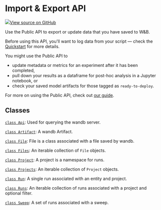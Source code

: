 # Import & Export API




[![](https://www.tensorflow.org/images/GitHub-Mark-32px.png)View source on GitHub](https://www.github.com/wandb/client/tree/c4726707ed83ebb270a2cf84c4fd17b8684ff699/wandb/__init__.py)



Use the Public API to export or update data that you have saved to W&B.


Before using this API, you'll want to log data from your script — check the
[Quickstart](https://docs.wandb.ai/quickstart) for more details.

You might use the Public API to
 - update metadata or metrics for an experiment after it has been completed,
 - pull down your results as a dataframe for post-hoc analysis in a Jupyter notebook, or
 - check your saved model artifacts for those tagged as `ready-to-deploy`.

For more on using the Public API, check out [our guide](https://docs.wandb.com/guides/track/public-api-guide).

## Classes

[`class Api`](./api.md): Used for querying the wandb server.

[`class Artifact`](./artifact.md): A wandb Artifact.

[`class File`](./file.md): File is a class associated with a file saved by wandb.

[`class Files`](./files.md): An iterable collection of `File` objects.

[`class Project`](./project.md): A project is a namespace for runs.

[`class Projects`](./projects.md): An iterable collection of `Project` objects.

[`class Run`](./run.md): A single run associated with an entity and project.

[`class Runs`](./runs.md): An iterable collection of runs associated with a project and optional filter.

[`class Sweep`](./sweep.md): A set of runs associated with a sweep.

